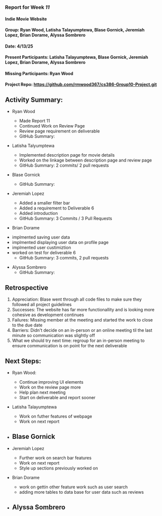 ### Report for Week *11*

#### Indie Movie Website
#### Group: Ryan Wood, Latisha Talayumptewa, Blase Gornick, Jeremiah Lopez, Brian Dorame, Alyssa Sombrero
#### Date: 4/13/25
#### Present Participants: Latisha Talayumptewa, Blase Gornick, Jeremiah Lopez, Brian Dorame, Alyssa Sombrero
#### Missing Participants: Ryan Wood
#### Project Repo: https://github.com/rmwood367/cs386-Group10-Project.git

## Activity Summary:
* Ryan Wood
    - Made Report 11
    - Continued Work on Review Page
    - Review page requirement on deliverable
    - GitHub Summary:

* Latisha Talyumptewa
    - Implemented description page for movie details
    - Worked on the linkage between description page and review page
    - GitHub Summary: 2 commits/ 2 pull requests

* Blase Gornick
    - GitHub Summary:

* Jeremiah Lopez
    - Added a smaller filter bar
    - Added a requirement to Deliverable 6
    - Added introduction
    - GitHub Summary: 3 Commits / 3 Pull Requests

* Brian Dorame
- implmented saving user data
- implmented displaying user data on profile page
- implmented user custimiztion
- worked on test for deliverable 6
    - GitHub Summary: 3 commits, 2 pull requests

* Alyssa Sombrero
    - GitHub Summary:

## Retrospective
1. Appreciation: Blase went through all code files to make sure they followed all project guidelines
2. Successes: The website has far more functionallity and is looking more cohesive as development continues
3. Failures: Missing member at the meeting and started the work to close to the due date
4. Barriers: Didn't decide on an in-person or an online meeting til the last minute so communication was slightly off
5. What we should try next time: regroup for an in-person meeting to ensure communication is on point for the next deliverable

## Next Steps:
* Ryan Wood:
    - Continue improving UI elements 
    - Work on the review page more
    - Help plan next meeting
    - Start on deliverable and report sooner

* Latisha Talayumptewa
    - Work on futher features of webpage
    - Work on next report

* Blase Gornick
    -

* Jeremiah Lopez
    - Further work on search bar features
    - Work on next report
    - Style up sections previously worked on

* Brian Dorame
    - work on gettin other feature work such as user search
    - adding more tables to data base for user data such as reviews 

* Alyssa Sombrero
    -
